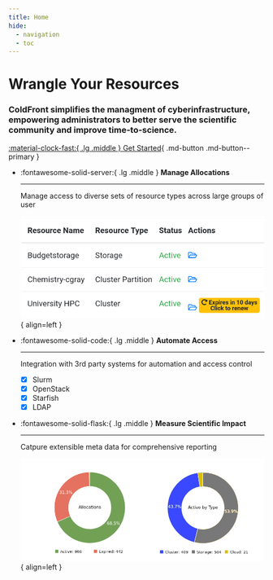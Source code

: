 ```yaml
---
title: Home
hide:
  - navigation
  - toc
---
```

# Wrangle Your Resources

### ColdFront simplifies the managment of cyberinfrastructure, empowering administrators to better serve the scientific community and improve time-to-science.

[:material-clock-fast:{ .lg  .middle } Get Started](https://docs.coldfront.dev/en/stable/install/){ .md-button .md-button--primary }


<div class="grid cards" markdown>

-   :fontawesome-solid-server:{ .lg .middle } __Manage Allocations__

    ---

    Manage access to diverse sets of resource types across large groups of user

    ![Image title](assets/cf-allocations.png){ align=left }

-   :fontawesome-solid-code:{ .lg .middle } __Automate Access__

    ---

    Integration with 3rd party systems for automation and access control

    - [x] Slurm
    - [x] OpenStack
    - [x] Starfish
    - [x] LDAP

-   :fontawesome-solid-flask:{ .lg .middle } __Measure Scientific Impact__

    ---

    Catpure extensible meta data for comprehensive reporting

    ![Image title](assets/cf-science-impact.png){ align=left }


</div>

